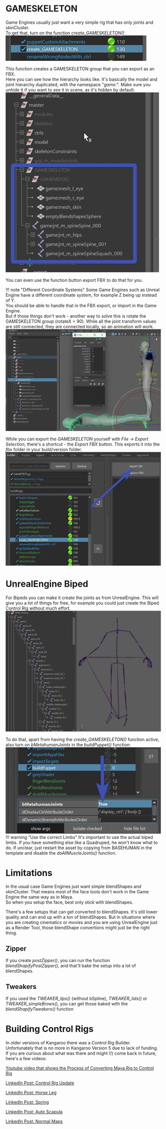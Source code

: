 # GAMESKELETON
Game Engines usually just want a very simple rig that has only joints and skinCluster.  
To get that, turn on the function *create_GAMESKELETON()*  
![Alt text](images/game_createGAMESKELETON_function.jpg)  

This function creates a GAMESKELETON group that you can export as an FBX.  
Here you can see how the hierarchy looks like. It's basically the model and joint hierarchy duplicated, with the namespace
"*game:*". Make sure you unhide it if you want to see it in scene, as it's hidden by default:   
![Alt text](images/game_gameskeleton.jpg)  

You can even use the function button export FBX to do that for you.

!!! note "Different Coordinate Systems"
    Some Game Engines such as Unreal Engine have a different coordinate system, for example Z being up instead of Y.  
    You should be able to handle that in the FBX export, or import in the Game Engine.  
    But if those things don't work - another way to solve this is rotate the GAMESKELETON group (rotateX = 90). While all the
    joint transform values are still connected, they are connected locally, so an animation will work.  
    ![Alt text](images/game_rotateGroupForward.jpg)  

While you can export the *GAMESKELETON* yourself with *File -> Export Selection*, there's a shortcut - the *Export FBX* button. This 
exports it into the *fbx* folder in your build/version folder. 
![Alt text](images/game_exportFBX.jpg)  

# UnrealEngine Biped
For Bipeds you can make it create the joints as from UnrealEngine. This will give
you a lot of things for free, for example you could just create the Biped Control Rig without much effort.
![Alt text](images/game_ueSkeleton.jpg)  

To do that, apart from having the *create_GAMESKELETON()* function active, also turn on 
*bMetahumanJoints* in the *buildPuppet()* function:  
![Alt text](images/game_metahumanJointsAttribute.jpg)
!!! warning "Use the correct Limbs"
    It's important to use the actual biped limbs. If you have something else like a Quadruped, he won't know what to do.
    If unclear, just restart the asset by copying from BASEHUMAN in the template and disable the *doAllMuscleJoints()* function.

# Limitations
In the usual case Game Engines just want simple blendShapes and skinCluster. That means most of the face tools 
don't work in the Game Engine the same way as in Maya.  
So when you setup the face, best only stick with blendShapes.

There's a few setups that can get converted to blendShapes. It's still lower quality and can end up with a ton
of blendShapes. But in situations where you are creating cinematics or movies and you are using UnrealEngine just
as a Render Tool, those blendShape convertions might just be the right thing.   
## Zipper
If you create *postZipper()*, you can run the function *blendShapifyPostZipper()*, and that'll bake the setup into 
a lot of blendShapes.

## Tweakers
If you used the *TWEAKER_lips()* (without bSpline), *TWEAKER_lids()* or *TWEAKER_simpleBrows()*, you can get
those baked with the *blendShapifyTweakers()* function 

# Building Control Rigs
In older versions of Kangaroo there was a Control Rig Builder.  
Unfortunately that is no more in Kangaroo Version 5 due to lack of funding.    
If you are curious about what was there and might (!) come back in future, here's a few videos:  

[Youtube video that shows the Process of Converting Maya Rig to Control Rig](https://www.youtube.com/embed/2Y8xjbg475o)

<a href="https://www.linkedin.com/posts/thomas-bittner-6bb6302_ue-activity-7231568115124342784-P3rN?utm_source=share&utm_medium=member_desktop&rcm=ACoAAABy3u8BK03tH_Bovh-T4-W99NGXldU3f_g" 
target="_blank">LinkedIn Post: Control Rig Update </a>

<a href="https://www.linkedin.com/posts/thomas-bittner-6bb6302_ue-activity-7229037316470657024-LXod?utm_source=share&utm_medium=member_desktop&rcm=ACoAAABy3u8BK03tH_Bovh-T4-W99NGXldU3f_g" 
target="_blank">LinkedIn Post: Horse Leg </a>

<a href="https://www.linkedin.com/posts/thomas-bittner-6bb6302_ue-activity-7226516206852141056-OksB?utm_source=share&utm_medium=member_desktop&rcm=ACoAAABy3u8BK03tH_Bovh-T4-W99NGXldU3f_g" 
target="_blank">LinkedIn Post: Spring </a>

<a href="https://www.linkedin.com/posts/thomas-bittner-6bb6302_auto-scapula-for-quadrupeds-its-to-help-activity-7208769710300012545-sprD?utm_source=share&utm_medium=member_desktop&rcm=ACoAAABy3u8BK03tH_Bovh-T4-W99NGXldU3f_g" 
target="_blank">LinkedIn Post: Auto Scapula</a>

<a href="https://www.linkedin.com/posts/thomas-bittner-6bb6302_maya-ue-activity-7243889297345417216--agx?utm_source=share&utm_medium=member_desktop&rcm=ACoAAABy3u8BK03tH_Bovh-T4-W99NGXldU3f_g" 
target="_blank">LinkedIn Post: Normal Maps</a>

